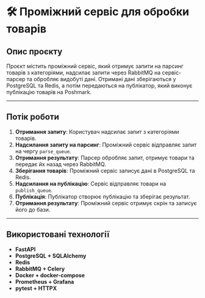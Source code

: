# 🛠️ Проміжний сервіс для обробки товарів

## Опис проєкту

Проєкт містить проміжний сервіс, який отримує запити на парсинг товарів з категоріями, надсилає запити через RabbitMQ на сервіс-парсер та обробляє видобуті дані. Отримані дані зберігаються у PostgreSQL та Redis, а потім передаються на публікатор, який виконує публікацію товарів на Poshmark.

---

## Потік роботи

1. **Отримання запиту**: Користувач надсилає запит з категоріями товарів.
2. **Надсилання запиту на парсинг**: Проміжний сервіс відправляє запит на чергу `parse_queue`.
3. **Отримання результату**: Парсер обробляє запит, отримує товари та передає йх назад через RabbitMQ.
4. **Зберігання товарів**: Проміжний сервіс записує дані в PostgreSQL та Redis.
5. **Надсилання на публікацію**: Сервіс відправляє товари на `publish_queue`.
6. **Публікація**: Публікатор створює публікацію та зберігає результат.
7. **Отримання результату**: Проміжний сервіс отримує скрін та записує його до бази.

---

## Використовані технології

- **FastAPI**
- **PostgreSQL + SQLAlchemy**
- **Redis**
- **RabbitMQ + Celery**
- **Docker + docker-compose**
- **Prometheus + Grafana**
- **pytest + HTTPX**

